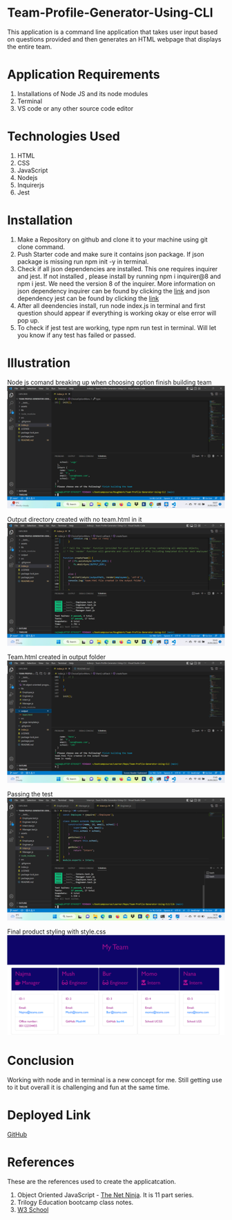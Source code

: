 # Team-Profile-Generator-Using-CLI

This application is a command line application that takes user input based on questions provided and then generates an HTML webpage that displays the entire team. 

# Application Requirements

1. Installations of Node JS and its node modules
2. Terminal
3. VS code or any other source code editor

# Technologies Used

1. HTML
2. CSS
3. JavaScript
4. Nodejs
5. Inquirerjs
6. Jest

# Installation

1. Make a Repository on github and clone it to your machine using git clone command.
2. Push Starter code and make sure it contains json package. If json package is missing run npm init -y in terminal.
3. Check if all json dependencies are installed. This one requires inquirer and jest. If not installed , please install by running npm i inquirer@8 and npm i jest. We need the version 8 of the inquirer. More information on json dependency  inquirer can be found by clicking the [link](https://www.npmjs.com/package/inquirer) and json dependency jest can be found by clicking the [link](https://www.npmjs.com/package/jest)
4. After all deendencies install, run node index.js in terminal and first question should appear if everything is working okay or else error will pop up.
5. To check if jest test are working, type npm run test in terminal. Will let you know if any test has failed or passed.

# Illustration

Node js comand breaking up when choosing option finish building team
![node comand breaking up](./assets/node%20breaking%20up%20when%20choosing%20Finish.png)


Output directory created with no team.html in it
![No Team.HTML](./assets/outputfolder%20with%20no%20teamhtml%20.png)



Team.html created in output folder
![Team.html](./assets/teamhtml.png)


Passing the test
![Passing test](./assets/test%20passing.png)




Final product styling with style.css
![Final Product](./assets/final%20product.png)









# Conclusion

Working with node and in terminal is a new concept for me. Still getting use to it but overall it is challenging  and fun at the same time.

# Deployed Link

[GitHub](https://github.com/Najma53/Team-Profile-Generator-Using-CLI)

# References 
These are the references used to create the applicatcation.
1. Object Oriented JavaScript - [The Net Ninja](https://www.youtube.com/watch?v=4l3bTDlT6ZI&list=PL4cUxeGkcC9i5yvDkJgt60vNVWffpblB7&index=1). It is 11 part series.
2. Trilogy Education bootcamp class notes.
3. [W3 School](https://www.w3schools.com/js/js_object_constructors.asp)
